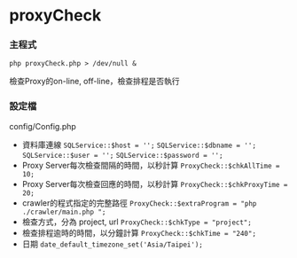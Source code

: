 proxyCheck
==========

### 主程式
`php proxyCheck.php > /dev/null &`

檢查Proxy的on-line, off-line，檢查排程是否執行

### 設定檔
config/Config.php
* 資料庫連線 
`SQLService::$host = '';`
`SQLService::$dbname = '';` 
`SQLService::$user = '';` 
`SQLService::$password = '';`
* Proxy Server每次檢查間隔的時間，以秒計算
`ProxyCheck::$chkAllTime = 10;`
* Proxy Server每次檢查回應的時間，以秒計算
`ProxyCheck::$chkProxyTime = 20;`
* crawler的程式指定的完整路徑
`ProxyCheck::$extraProgram = "php ./crawler/main.php ";`
* 檢查方式，分為 project, url
`ProxyCheck::$chkType = "project";`
* 檢查排程逾時的時間，以分鐘計算
`ProxyCheck::$chkTime = "240";`
* 日期
`date_default_timezone_set('Asia/Taipei');`



 

 
